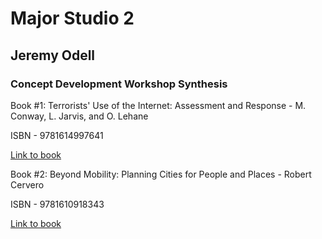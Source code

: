 # Major Studio 2
## Jeremy Odell

### Concept Development Workshop Synthesis

Book #1:
Terrorists' Use of the Internet: Assessment and Response - M. Conway, L. Jarvis, and O. Lehane

ISBN - 9781614997641

[Link to book](https://getit.library.nyu.edu/resolve?umlaut.institution=NS&ctx_ver=Z39.88-2004&ctx_enc=info:ofi/enc:UTF-8&ctx_tim=2022-01-27T20%3A25%3A29IST&url_ver=Z39.88-2004&url_ctx_fmt=infofi/fmt:kev:mtx:ctx&rfr_id=info:sid/primo.exlibrisgroup.com:primo3-Article-proquest_askew&rft_val_fmt=info:ofi/fmt:kev:mtx:book&rft.genre=book&rft.btitle=Terrorists%27%20Use%20of%20the%20Internet&rft.au=Conway,%20M&rft.date=2017&rft.pub=IOS%20Press,%20Incorporated&rft.year=2017&rft.isbn=9781614997641&rft.isbn_list=1614997640&rft_id=info:doi/&svc_val_fmt=info:ofi/fmt:kev:mtx:sch_svc&svc.fulltext=yes&rft.eisbn=1614997659&rft.eisbn_list=9781614997658&rft_dat=%3Cproquest_askew%3EEBC4908228%3C/proquest_askew%3E%3Cgrp_id%3Ecdi_FETCH-LOGICAL-a22837-95251a5f64cee96b46ac4a07e8be379103eaf13b0fde1028c5341ca890ada6673%3C/grp_id%3E%3Coa%3E%3C/oa%3E%3Curl%3E%3C/url%3E&rft_id=info:oai/&req.language=eng&rft_pqid=EBC4908228&rft_id=info:pmid/)

Book #2:
Beyond Mobility: Planning Cities for People and Places - Robert Cervero

ISBN - 9781610918343

[Link to book](https://getit.library.nyu.edu/resolve?umlaut.institution=NS&ctx_ver=Z39.88-2004&ctx_enc=info:ofi/enc:UTF-8&ctx_tim=2022-01-27T20%3A33%3A11IST&url_ver=Z39.88-2004&url_ctx_fmt=infofi/fmt:kev:mtx:ctx&rfr_id=info:sid/primo.exlibrisgroup.com:primo3-Article-proquest&rft_val_fmt=info:ofi/fmt:kev:mtx:book&rft.genre=book&rft.btitle=Beyond%20Mobility&rft.au=Cervero,%20Robert&rft.date=2017&rft.pub=Island%20Press&rft.place=Washington,%20DC&rft.year=2017&rft.isbn=9781610918343&rft.isbn_list=1610918347&rft_id=info:doi/&svc_val_fmt=info:ofi/fmt:kev:mtx:sch_svc&svc.fulltext=yes&rft.eisbn=1610918355&rft.eisbn_list=9781610918350&rft_dat=%3Cproquest%3EEBC5602383%3C/proquest%3E%3Cgrp_id%3Ecdi_FETCH-LOGICAL-a69225-97512352512199f70e8dc1953318add40f58c6d9fef351f7824c46dfc91a53933%3C/grp_id%3E%3Coa%3E%3C/oa%3E%3Curl%3E%3C/url%3E&rft_id=info:oai/&req.language=eng&rft_pqid=EBC5602383&rft_id=info:pmid/)
